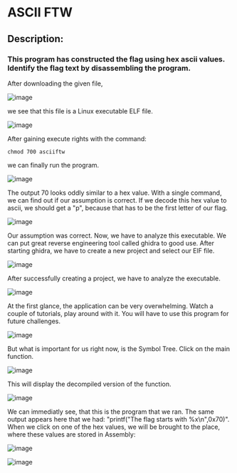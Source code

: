 # ASCII FTW
## Description: 
### This program has constructed the flag using hex ascii values. Identify the flag text by disassembling the program.

After downloading the given file,

![image](https://github.com/itguy19/picoCTF-Writeups/assets/125930481/284a6769-947c-4489-b726-e09fb61b4551)

we see that this file is a Linux executable ELF file.

![image](https://github.com/itguy19/picoCTF-Writeups/assets/125930481/b1b3a6ae-dd5c-47c3-9bd6-a332d130d5e4)

After gaining execute rights with the command:

`chmod 700 asciiftw`

we can finally run the program.

![image](https://github.com/itguy19/picoCTF-Writeups/assets/125930481/c4294604-2d5f-4467-abf1-bf3b9d33c4c1)

The output 70 looks oddly similar to a hex value. With a single command, we can find out if our assumption is correct. If we decode this hex value to ascii, we should get a "p", because that has to be the first letter of our flag.

![image](https://github.com/itguy19/picoCTF-Writeups/assets/125930481/982eab71-1428-47da-8e3e-b7ec99f2c404)

Our assumption was correct. Now, we have to analyze this executable. We can put great reverse engineering tool called ghidra to good use. After starting ghidra, we have to create a new project and select our ElF file.

![image](https://github.com/itguy19/picoCTF-Writeups/assets/125930481/e77a2759-c2a5-44fc-9182-3ae23a59085b)

After successfully creating a project, we have to analyze the executable.

![image](https://github.com/itguy19/picoCTF-Writeups/assets/125930481/1ee405b6-5b27-4802-913e-8e9cfdeb08dc)

At the first glance, the application can be very overwhelming. Watch a couple of tutorials, play around with it. You will have to use this program for future challenges.

![image](https://github.com/itguy19/picoCTF-Writeups/assets/125930481/b7cd64ac-0922-4cc0-b68e-1b12ff182ae2)

But what is important for us right now, is the Symbol Tree. Click on the main function.

![image](https://github.com/itguy19/picoCTF-Writeups/assets/125930481/72be28e4-8cc7-4a3c-982d-355fc83cfb92)

This will display the decompiled version of the function.

![image](https://github.com/itguy19/picoCTF-Writeups/assets/125930481/2ab87729-c4e0-461f-8b76-af96ad21f04b)

We can immediatly see, that this is the program that we ran. The same output appears here that we had: "printf("The flag starts with %x\n",0x70)".
When we click on one of the hex values, we will be brought to the place, where these values are stored in Assembly:

![image](https://github.com/itguy19/picoCTF-Writeups/assets/125930481/7c9d2fbd-baed-4ed6-988f-f89f7baa5d0b)

![image](https://github.com/itguy19/picoCTF-Writeups/assets/125930481/7a38b2db-e035-44d7-a2c6-07ff243ac6f6)

